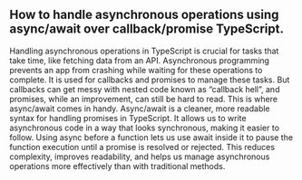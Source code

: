 ## How to handle asynchronous operations using async/await over callback/promise TypeScript.

Handling asynchronous operations in TypeScript is crucial for tasks that take time, like fetching data from an API. Asynchronous programming prevents an app from crashing while waiting for these operations to complete. It is used for callbacks and promises to manage these tasks. But callbacks can get messy with nested code known as “callback hell”, and promises, while an improvement, can still be hard to read. This is where async/await comes in handy. Async/await is a cleaner, more readable syntax for handling promises in TypeScript. It allows us to write asynchronous code in a way that looks synchronous, making it easier to follow. Using async before a function lets us use await inside it to pause the function execution until a promise is resolved or rejected. This reduces complexity, improves readability, and helps us manage asynchronous operations more effectively than with traditional methods.